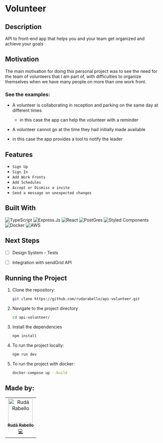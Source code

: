 # Volunteer

## Description

API to front-end app that helps you and your team get organized and achieve your goals

## Motivation

The main motivation for doing this personal project was to see the need for the team of volunteers that I am part of, with difficulties to organize themselves when we have many people on more than one work front. 

### See the examples:

- A volunteer is collaborating in reception and parking on the same day at different times

  * in this case the app can help the volunteer with a reminder

- A volunteer cannot go at the time they had initially made available

* in this case the app provides a tool to notify the leader

## Features

- `Sign Up` 
- `Sign In` 
- `Add Work Fronts` 
- `Add Schedules` 
- `Accept or Dismiss a invite` 
- `Send a message on unexpected changes ` 

## Built With

![TypeScript](https://img.shields.io/badge/TypeScript-007ACC?style=for-the-badge&logo=typescript&logoColor=white)
![Express.Js](https://img.shields.io/badge/Express.js-404D59?style=for-the-badge)
![React](https://img.shields.io/badge/react-%2320232a.svg?style=for-the-badge&logo=react&logoColor=%2361DAFB)
![PostGres](https://img.shields.io/badge/PostgreSQL-316192?style=for-the-badge&logo=postgresql&logoColor=white)
![Styled Components](https://img.shields.io/badge/styled--components-DB7093?style=for-the-badge&logo=styled-components&logoColor=white)
![Docker](https://img.shields.io/badge/Docker-2496ED?style=for-the-badge&logo=docker&logoColor=white)
![AWS](https://img.shields.io/badge/Amazon_AWS-232F3E?style=for-the-badge&logo=amazon-aws&logoColor=white)


## Next Steps 

- [ ] Design System - Tests
- [ ] Integration with sendGrid API


## Running the Project

1. Clone the repository:

    ```bash
    git clone https://github.com/rudarabello/api-volunteer.git
    ```

2. Navigate to the project directory

    ```bash
    cd api-volunteer/
    ```

3. Install the dependencies

    ```bash
    npm install
    ```

4. To run the project locally:

    ```bash
    npm run dev
    ```
4. To run the project with docker:

    ```bash
    docker-compose up --build
    ```
## Made by:

<table>
  <tr>
    <td align="center"><a href="https://www.linkedin.com/in/ruda-rabello-da-silva/"><img src="https://avatars.githubusercontent.com/u/95311365?s=96&v=4" width="80px;" alt="Rudá Rabello"/><br /><sub><b>Rudá Rabello</b></sub></a><br /><a href="https://www.linkedin.com/in/ruda-rabello-da-silva/"title="Code">💻</a></td></td>
</table>
